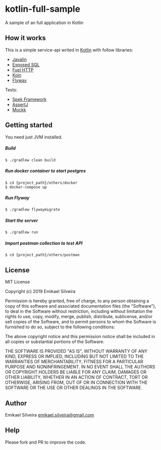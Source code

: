 # kotlin-full-sample
A sample of an full application in Kotlin

## How it works
This is a simple service-api writed in [Kotlin](https://kotlinlang.org) with follow libraries:
* [Javalin](https://javalin.io/)
* [Exposed SQL](https://github.com/JetBrains/Exposed)
* [Fuel HTTP](https://github.com/kittinunf/fuel)
* [Koin](https://insert-koin.io/)
* [Flyway](https://flywaydb.org/)

Tests:
* [Spek Framework](https://www.spekframework.org/)
* [AssertJ](https://joel-costigliola.github.io/assertj/)
* [Mockk](https://mockk.io/)

## Getting started
You need just JVM installed.

##### Build
```shell script
$ ./gradlew clean build
```

##### Run docker container to start postgres
```shell script
$ cd {project_path}/others/docker
$ docker-compose up
```
##### Run Flyway
```shell script
$ ./gradlew flywaymigrate
```

##### Start the server
```shell script
$ ./gradlew run
```

##### Import postman collection to test API
```shell script
$ cd {project_path}/others/postman
```

## License

MIT License

Copyright (c) 2019 Emikael Silveira

Permission is hereby granted, free of charge, to any person obtaining a copy of this software and associated documentation files (the "Software"), to deal in the Software without restriction, including without limitation the rights to use, copy, modify, merge, publish, distribute, sublicense, and/or sell copies of the Software, and to permit persons to whom the Software is furnished to do so, subject to the following conditions:

The above copyright notice and this permission notice shall be included in all copies or substantial portions of the Software.

THE SOFTWARE IS PROVIDED "AS IS", WITHOUT WARRANTY OF ANY KIND, EXPRESS OR IMPLIED, INCLUDING BUT NOT LIMITED TO THE WARRANTIES OF MERCHANTABILITY, FITNESS FOR A PARTICULAR PURPOSE AND NONINFRINGEMENT. IN NO EVENT SHALL THE AUTHORS OR COPYRIGHT HOLDERS BE LIABLE FOR ANY CLAIM, DAMAGES OR OTHER LIABILITY, WHETHER IN AN ACTION OF CONTRACT, TORT OR OTHERWISE, ARISING FROM, OUT OF OR IN CONNECTION WITH THE SOFTWARE OR THE USE OR OTHER DEALINGS IN THE SOFTWARE.

## Author
Emikael Silveira <emikael.silveira@gmail.com>

## Help
Please fork and PR to improve the code.
